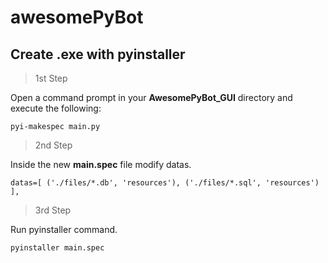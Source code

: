 # awesomePyBot

## Create .exe with pyinstaller

> 1st Step

Open a command prompt in your **AwesomePyBot_GUI** directory and execute the following:

`pyi-makespec main.py`

> 2nd Step

Inside the new **main.spec** file modify datas.

`datas=[ ('./files/*.db', 'resources'), ('./files/*.sql', 'resources') ],`

> 3rd Step

Run pyinstaller command.

`pyinstaller main.spec`